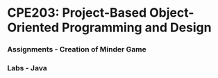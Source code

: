 # CPE203: Project-Based Object-Oriented Programming and Design

### Assignments - Creation of Minder Game

### Labs - Java 

